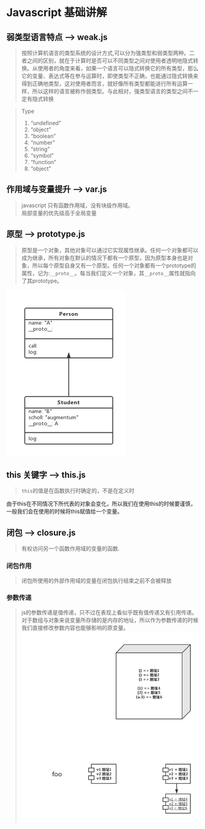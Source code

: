 # Javascript 基础讲解

## 弱类型语言特点 --> weak.js
> 按照计算机语言的类型系统的设计方式,可以分为强类型和弱类型两种。二者之间的区别，就在于计算时是否可以不同类型之间对使用者透明地隐式转换。从使用者的角度来看，如果一个语言可以隐式转换它的所有类型，那么它的变量、表达式等在参与运算时，即使类型不正确，也能通过隐式转换来得到正确地类型，这对使用者而言，就好像所有类型都能进行所有运算一样，所以这样的语言被称作弱类型。与此相对，强类型语言的类型之间不一定有隐式转换

> Type
>1. “undefined”
>2. “object”
>3. “boolean”
>4. “number”
>5. “string”
>6. “symbol”
>7. “function”
>8. “object”

## 作用域与变量提升 --> var.js
> javascript 只有函数作用域，没有块级作用域。  
> 局部变量的优先级高于全局变量

## 原型 --> prototype.js
> 原型是一个对象，其他对象可以通过它实现属性继承。任何一个对象都可以成为继承，所有对象在默认的情况下都有一个原型，因为原型本身也是对象，所以每个原型自身又有一个原型。任何一个对象都有一个prototype的属性，记为:`__proto__`。每当我们定义一个对象，其`__proto__`属性就指向了其prototype。

![原型图片](prototype.png)

## this 关键字 --> this.js
> `this`的值是在函数执行时确定的，不是在定义时

由于this在不同情况下所代表的对象会变化，所以我们在使用this的时候要谨慎，一般我们会在使用的时候将this赋值给一个变量。

## 闭包 --> closure.js
> 有权访问另一个函数作用域的变量的函数.

### 闭包作用
> 闭包所使用的外部作用域的变量在闭包执行结束之前不会被释放

### 参数传递
> js的参数传递是值传递，只不过在表现上看似乎既有值传递又有引用传递。
对于数组与对象来说变量所存储的是内存的地址，所以作为参数传递的时候我们直接修改参数内容也能够影响的原变量。
![传递](closure.png)
